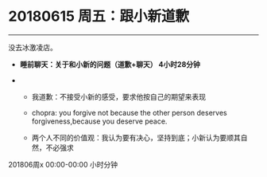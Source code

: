 # 20180615  周五：跟小新道歉

***
没去冰激凌店。

- **睡前聊天：关于和小新的问题（道歉+聊天）    4小时28分钟**

- - 我道歉：不接受小新的感受，要求他按自己的期望来表现

  - chopra: you forgive not because the other person deserves forgiveness,because you deserve peace.

  - 两个人不同的价值观：我认为要有决心，坚持到底；小新认为要顺其自然，不必强求

    

201806周x  00:00-00:00    小时分钟
